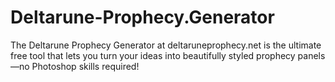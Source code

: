 # Deltarune-Prophecy.Generator
The Deltarune Prophecy Generator at deltaruneprophecy.net is the ultimate free tool that lets you turn your ideas into beautifully styled prophecy panels—no Photoshop skills required!
